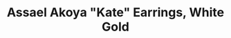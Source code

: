 ---
title: Assael Akoya "Kate" Earrings, White Gold
description: |
  This Precious Huggy Hoop and Pearl drop earring will be a unanimous choice for all occasions.
specs: |
  Akoya Cultured Pearls, 8.0 - 8.5mm, set in 18K White Gold. Also available in Yellow Gold.
images:
  - image_path: /uploads/assael-akoya-kate-earrings-white-gold.jpg
order_number: 7
categories:
  - earrings
---